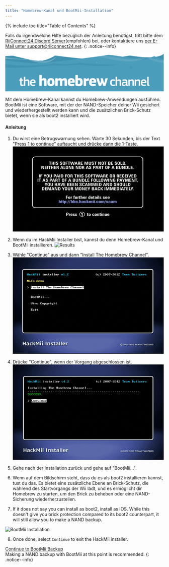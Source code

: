 ```yaml
---
title: "Homebrew-Kanal und BootMii-Installation"
---
```


{% include toc title="Table of Contents" %}

Falls du irgendwelche Hilfe bezüglich der Anleitung benötigst, tritt bitte dem [RiiConnect24 Discord Server](https://discord.gg/b4Y7jfD)(empfohlen) bei, oder kontaktiere uns [per E-Mail unter support@riiconnect24.net](mailto:support@riiconnect24.net).
{: .notice--info}

![HBC Logo](/images/hbc.png)

Mit dem Homebrew-Kanal kannst du Homebrew-Anwendungen ausführen. BootMii ist eine Software, mit der der NAND-Speicher deiner Wii gesichert und wiederhergestellt werden kann und die zusätzlichen Brick-Schutz bietet, wenn sie als boot2 installiert wird.

#### Anleitung

1. Du wirst eine Betrugswarnung sehen. Warte 30 Sekunden, bis der Text "Press 1 to continue" auftaucht und drücke dann die 1-Taste. ![Scam Screen](/images/Wii/ScamScreen.png)

2. Wenn du im HackMii Installer bist, kannst du denn Homebrew-Kanal und BootMii installieren. ![Results](/images/Wii/Results.png)

3. Wähle "Continue" aus und dann "Install The Homebrew Channel". ![Install the Homebrew Channel](/images/Wii/InstallHomebrewChannel.png)

4. Drücke "Continue", wenn der Vorgang abgeschlossen ist. ![Success Installing the Homebrew Channel](/images/Wii/SuccessHBC.png)

5. Gehe nach der Installation zurück und gehe auf "BootMii...".
6. Wenn auf dem Bildschirm steht, dass du es als boot2 installieren kannst, tust du das. Es bietet eine zusätzliche Ebene an Brick-Schutz, die während des Startvorgangs der Wii lädt, und es ermöglicht dir Homebrew zu starten, um den Brick zu beheben oder eine NAND-Sicherung wiederherzustellen.
7. If it does not say you can install as boot2, install as IOS. While this doesn't give you brick protection compared to its boot2 counterpart, it will still allow you to make a NAND backup.

![BootMii Installation](/images/Wii/InstallBootMii.jpg)

8. Once done, select `Continue` to exit the HackMii installer.

[Continue to BootMii Backup](bootmii)<br> Making a NAND backup with BootMii at this point is recommended.
{: .notice--info}
